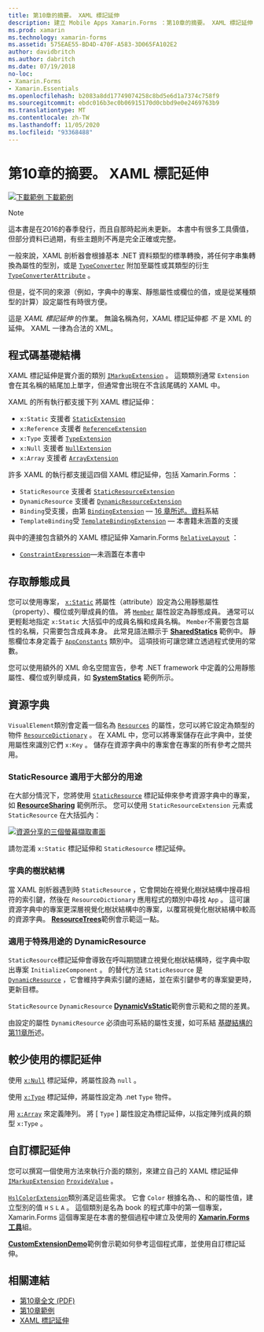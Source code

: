 ```yaml
---
title: 第10章的摘要。 XAML 標記延伸
description: 建立 Mobile Apps Xamarin.Forms ：第10章的摘要。 XAML 標記延伸
ms.prod: xamarin
ms.technology: xamarin-forms
ms.assetid: 575EAE55-BD4D-470F-A583-3D065FA102E2
author: davidbritch
ms.author: dabritch
ms.date: 07/19/2018
no-loc:
- Xamarin.Forms
- Xamarin.Essentials
ms.openlocfilehash: b2083a8dd17749074258c8bd5e6d1a7374c758f9
ms.sourcegitcommit: ebdc016b3ec0b06915170d0cbbd9e0e2469763b9
ms.translationtype: MT
ms.contentlocale: zh-TW
ms.lasthandoff: 11/05/2020
ms.locfileid: "93368488"
---
```

# <a name="summary-of-chapter-10-xaml-markup-extensions"></a>第10章的摘要。 XAML 標記延伸

[![下載範例](~/media/shared/download.png) 下載範例](https://github.com/xamarin/xamarin-forms-book-samples/tree/master/Chapter10)

> [!NOTE]
> 這本書是在2016的春季發行，而且自那時起尚未更新。 本書中有很多工具價值，但部分資料已過期，有些主題則不再是完全正確或完整。

一般來說，XAML 剖析器會根據基本 .NET 資料類型的標準轉換，將任何字串集轉換為屬性的型別，或是 [`TypeConverter`](xref:Xamarin.Forms.TypeConverter) 附加至屬性或其類型的衍生 [`TypeConverterAttribute`](xref:Xamarin.Forms.TypeConverterAttribute) 。

但是，從不同的來源（例如，字典中的專案、靜態屬性或欄位的值，或是從某種類型的計算）設定屬性有時很方便。

這是 *XAML 標記延伸* 的作業。 無論名稱為何，XAML 標記延伸都 *不* 是 XML 的延伸。 XAML 一律為合法的 XML。

## <a name="the-code-infrastructure"></a>程式碼基礎結構

XAML 標記延伸是實介面的類別 [`IMarkupExtension`](xref:Xamarin.Forms.Xaml.IMarkupExtension) 。 這類類別通常 `Extension` 會在其名稱的結尾加上單字，但通常會出現在不含該尾碼的 XAML 中。

XAML 的所有執行都支援下列 XAML 標記延伸：

- `x:Static` 支援者 [`StaticExtension`](xref:Xamarin.Forms.Xaml.StaticExtension)
- `x:Reference` 支援者 [`ReferenceExtension`](xref:Xamarin.Forms.Xaml.ReferenceExtension)
- `x:Type` 支援者 [`TypeExtension`](xref:Xamarin.Forms.Xaml.TypeExtension)
- `x:Null` 支援者 [`NullExtension`](xref:Xamarin.Forms.Xaml.NullExtension)
- `x:Array` 支援者 [`ArrayExtension`](xref:Xamarin.Forms.Xaml.ArrayExtension)

許多 XAML 的執行都支援這四個 XAML 標記延伸，包括 Xamarin.Forms ：

- `StaticResource` 支援者 [`StaticResourceExtension`](xref:Xamarin.Forms.Xaml.StaticResourceExtension)
- `DynamicResource` 支援者 [`DynamicResourceExtension`](xref:Xamarin.Forms.Xaml.DynamicResourceExtension)
- `Binding`受支援，由第 [`BindingExtension`](xref:Xamarin.Forms.Xaml.BindingExtension) &mdash; [16 章所述。資料](chapter16.md)系結
- `TemplateBinding`受 [`TemplateBindingExtension`](xref:Xamarin.Forms.Xaml.TemplateBindingExtension) &mdash; 本書籍未涵蓋的支援

與中的連接包含額外的 XAML 標記延伸 Xamarin.Forms [`RelativeLayout`](xref:Xamarin.Forms.RelativeLayout) ：

- [`ConstraintExpression`](xref:Xamarin.Forms.ConstraintExpression)&mdash;未涵蓋在本書中

## <a name="accessing-static-members"></a>存取靜態成員

您可以使用專案， [`x:Static`](xref:Xamarin.Forms.Xaml.StaticExtension) 將屬性（attribute）設定為公用靜態屬性（property）、欄位或列舉成員的值。 將 [`Member`](xref:Xamarin.Forms.Xaml.StaticExtension.Member) 屬性設定為靜態成員。 通常可以更輕鬆地指定 `x:Static` 大括弧中的成員名稱和成員名稱。 `Member`不需要包含屬性的名稱，只需要包含成員本身。 此常見語法顯示于 [**SharedStatics**](https://github.com/xamarin/xamarin-forms-book-samples/tree/master/Chapter10/SharedStatics) 範例中。 靜態欄位本身定義于 [`AppConstants`](https://github.com/xamarin/xamarin-forms-book-samples/blob/master/Chapter10/SharedStatics/SharedStatics/SharedStatics/AppConstants.cs) 類別中。 這項技術可讓您建立透過程式使用的常數。

您可以使用額外的 XML 命名空間宣告，參考 .NET framework 中定義的公用靜態屬性、欄位或列舉成員，如 [**SystemStatics**](https://github.com/xamarin/xamarin-forms-book-samples/tree/master/Chapter10/SystemStatics) 範例所示。

## <a name="resource-dictionaries"></a>資源字典

`VisualElement`類別會定義一個名為 [`Resources`](xref:Xamarin.Forms.VisualElement.Resources) 的屬性，您可以將它設定為類型的物件 [`ResourceDictionary`](xref:Xamarin.Forms.ResourceDictionary) 。 在 XAML 中，您可以將專案儲存在此字典中，並使用屬性來識別它們 `x:Key` 。 儲存在資源字典中的專案會在專案的所有參考之間共用。

### <a name="staticresource-for-most-purposes"></a>StaticResource 適用于大部分的用途

在大部分情況下，您將使用 [`StaticResource`](xref:Xamarin.Forms.Xaml.StaticResourceExtension) 標記延伸來參考資源字典中的專案，如 [**ResourceSharing**](https://github.com/xamarin/xamarin-forms-book-samples/tree/master/Chapter10/ResourceSharing) 範例所示。 您可以使用 `StaticResourceExtension` 元素或 `StaticResource` 在大括弧內：

[![資源分享的三個螢幕擷取畫面](images/ch10fg03-small.png "資源共用")](images/ch10fg03-large.png#lightbox "資源共用")

請勿混淆 `x:Static` 標記延伸和 `StaticResource` 標記延伸。

### <a name="a-tree-of-dictionaries"></a>字典的樹狀結構

當 XAML 剖析器遇到時 `StaticResource` ，它會開始在視覺化樹狀結構中搜尋相符的索引鍵，然後在 `ResourceDictionary` 應用程式的類別中尋找 `App` 。 這可讓資源字典中的專案更深層視覺化樹狀結構中的專案，以覆寫視覺化樹狀結構中較高的資源字典。 [**ResourceTrees**](https://github.com/xamarin/xamarin-forms-book-samples/tree/master/Chapter10/ResourceTrees)範例會示範這一點。

### <a name="dynamicresource-for-special-purposes"></a>適用于特殊用途的 DynamicResource

`StaticResource`標記延伸會導致在呼叫期間建立視覺化樹狀結構時，從字典中取出專案 `InitializeComponent` 。 的替代方法 `StaticResource` 是 [`DynamicResource`](xref:Xamarin.Forms.Xaml.DynamicResourceExtension) ，它會維持字典索引鍵的連結，並在索引鍵參考的專案變更時，更新目標。

`StaticResource` `DynamicResource` [**DynamicVsStatic**](https://github.com/xamarin/xamarin-forms-book-samples/tree/master/Chapter10/DynamicVsStatic)範例會示範和之間的差異。

由設定的屬性 `DynamicResource` 必須由可系結的屬性支援，如可系結 [基礎結構的第11章所](chapter11.md)述。

## <a name="lesser-used-markup-extensions"></a>較少使用的標記延伸

使用 [`x:Null`](xref:Xamarin.Forms.Xaml.NullExtension) 標記延伸，將屬性設為 `null` 。

使用 [`x:Type`](xref:Xamarin.Forms.Xaml.TypeExtension) 標記延伸，將屬性設定為 .net `Type` 物件。

用 [`x:Array`](xref:Xamarin.Forms.Xaml.ArrayExtension) 來定義陣列。 將 [ `Type` ] 屬性設定為標記延伸，以指定陣列成員的類型 `x:Type` 。

## <a name="a-custom-markup-extension"></a>自訂標記延伸

您可以撰寫一個使用方法來執行介面的類別，來建立自己的 XAML 標記延伸 [`IMarkupExtension`](xref:Xamarin.Forms.Xaml.IMarkupExtension) [`ProvideValue`](xref:Xamarin.Forms.Xaml.IMarkupExtension.ProvideValue(System.IServiceProvider)) 。

[`HslColorExtension`](https://github.com/xamarin/xamarin-forms-book-samples/blob/master/Libraries/Xamarin.FormsBook.Toolkit/Xamarin.FormsBook.Toolkit/HslColorExtension.cs)類別滿足這些需求。 它會 `Color` 根據名為、、和的屬性值，建立型別的值 `H` `S` `L` `A` 。 這個類別是名為 book 的程式庫中的第一個專案， Xamarin.Forms 這個專案是在本書的整個過程中建立及使用的 [**Xamarin.Forms 工具**](https://github.com/xamarin/xamarin-forms-book-samples/tree/master/Libraries/Xamarin.FormsBook.Toolkit)組。

[**CustomExtensionDemo**](https://github.com/xamarin/xamarin-forms-book-samples/tree/master/Chapter10/CustomExtensionDemo)範例會示範如何參考這個程式庫，並使用自訂標記延伸。

## <a name="related-links"></a>相關連結

- [第10章全文 (PDF) ](https://download.xamarin.com/developer/xamarin-forms-book/XamarinFormsBook-Ch10-Apr2016.pdf)
- [第10章範例](https://github.com/xamarin/xamarin-forms-book-samples/tree/master/Chapter10)
- [XAML 標記延伸](~/xamarin-forms/xaml/markup-extensions/index.md)
